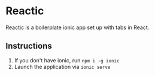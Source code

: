 # Reactic

Reactic is a boilerplate ionic app set up with tabs in React.

## Instructions
1. If you don't have ionic, run `npm i -g ionic`
2. Launch the application via `ionic serve`
